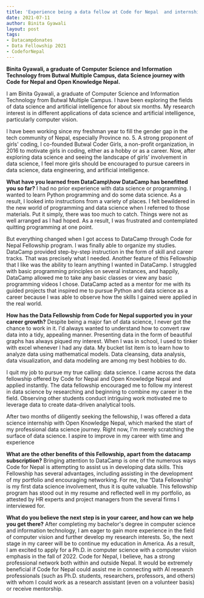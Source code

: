 ```yaml
---
title: 'Experience being a data fellow at Code for Nepal  and internship at Open Knowledge Nepal'
date: 2021-07-11
author: Binita Gyawali
layout: post
tags:
- Datacampdonates 
- Data Fellowship 2021
- CodeforNepal
---
```


**Binita Gyawali, a graduate of Computer Science and Information Technology from Butwal Multiple Campus, data Science journey with Code for Nepal and Open Knowledge Nepal.**

I am Binita Gyawali, a graduate of Computer Science and Information Technology from Butwal Multiple Campus. I have been exploring the fields of data science and artificial intelligence for about six months. My research interest is in different applications of data science and artificial intelligence, particularly computer vision. 

I have been working since my freshman year to fill the gender gap in the tech community of Nepal, especially Province no. 5. A strong proponent of girls' coding, I co-founded Butwal Coder Girls, a non-profit organization, in 2016 to motivate girls in coding, either as a hobby or as a career. Now, after exploring data science and seeing the landscape of girls’ involvement in data science, I feel more girls should be encouraged to pursue careers in data science, data engineering, and artificial intelligence. 

**What have you learned from DataCamp\how DataCamp has benefitted you so far?** 
I had no prior experience with data science or programming. I wanted to learn Python programming and do some data science. As a result, I looked into instructions from a variety of places. I felt bewildered in the new world of programming and data science when I referred to those materials. Put it simply, there was too much to catch. Things were not as well arranged as I had hoped. As a result, I was frustrated and contemplated quitting programming at one point.

But everything changed when I got access to DataCamp through Code for Nepal Fellowship program. I was finally able to organize my studies. DataCamp provided step-by-step instruction in the form of skill and career tracks. That was precisely what I needed. Another feature of this Fellowship that I like was the ability to learn anything I wanted in DataCamp. I struggled with basic programming principles on several instances, and happily, DataCamp allowed me to take any basic classes or view any basic programming videos I chose.  DataCamp acted as a mentor for me with its guided projects that inspired me to pursue Python and data science as a career because I was able to observe how the skills I gained were applied in the real world.

**How has the Data Fellowship from Code for Nepal supported you in your career growth?**
Despite being a major fan of data science, I never got the chance to work in it. I'd always wanted to understand how to convert raw data into a tidy, appealing manner. Presenting data in the form of beautiful graphs has always piqued my interest. When I was in school, I used to tinker with excel whenever I had any data. My bucket list item is to learn how to analyze data using mathematical models. Data cleansing, data analysis, data visualization, and data modeling are among my best hobbies to do.

I quit my job to pursue my true calling: data science. I came across the data fellowship offered by Code for Nepal and Open Knowledge Nepal and applied instantly. The data fellowship encouraged me to follow my interest in data science by researching and beginning to combine my career in the field. Observing other students conduct intriguing work motivated me to leverage data to create data-driven analytical tools.

After two months of diligently seeking the fellowship, I was offered a data science internship with Open Knowledge Nepal, which marked the start of my professional data science journey. Right now, I'm merely scratching the surface of data science. I aspire to improve in my career with time and experience

**What are the other benefits of this Fellowship, apart from the datacamp subscription?** 
Bringing attention to DataCamp is one of the numerous ways Code for Nepal is attempting to assist us in developing data skills. This Fellowship has several advantages, including assisting in the development of my portfolio and encouraging networking. For me, the “Data Fellowship” is my first data science involvement, thus it is quite valuable. This fellowship program has stood out in my resume and reflected well in my portfolio, as attested by HR experts and project managers from the several firms I interviewed for.

**What do you believe the next step is in your career, and how can we help you get there?**
After completing my bachelor's degree in computer science and information technology, I am eager to gain more experience in the field of computer vision and further develop my research interests. So, the next stage in my career will be to continue my education in America. As a result, I am excited to apply for a Ph.D. in computer science with a computer vision emphasis in the fall of 2022.
Code for Nepal, I believe, has a strong professional network both within and outside Nepal. It would be extremely beneficial if Code for Nepal could assist me in connecting with AI research professionals (such as Ph.D. students, researchers, professors, and others) with whom I could work as a research assistant (even on a volunteer basis) or receive mentorship. 
